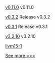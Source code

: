 
[v0.11.0](https://github.com/hyperledger-labs/fabric-builder-k8s/releases/tag/v0.11.0) v0.11.0

[v0.3.2](https://github.com/hyperledger/aries-framework-go/releases/tag/v0.3.2) Release v0.3.2

[v0.3.1](https://github.com/hyperledger/aries-framework-go/releases/tag/v0.3.1) Release v0.3.1

[v3.2.10](https://github.com/hyperledger/firefly-ethconnect/releases/tag/v3.2.10) v3.2.10

[llvm15-1](https://github.com/hyperledger/solang-llvm/releases/tag/llvm15-1) 


[See more >>>](https://start-here.hyperledger.org/releases)
